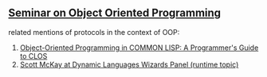 ## [Seminar on Object Oriented Programming](https://www.youtube.com/watch?v=QjJaFG63Hlo)

related mentions of protocols in the context of OOP:
1. [Object-Oriented Programming in COMMON LISP: A Programmer's Guide to CLOS](https://www.amazon.com/Object-Oriented-Programming-COMMON-LISP-Programmers/dp/0201175894)  
2. [Scott McKay at Dynamic Languages Wizards Panel (runtime topic)](https://www.youtube.com/watch?v=SjbtEnfm7_Q)
